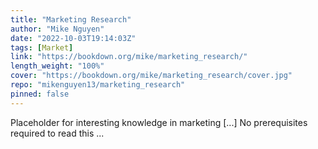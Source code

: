 ```yaml
---
title: "Marketing Research"
author: "Mike Nguyen"
date: "2022-10-03T19:14:03Z"
tags: [Market]
link: "https://bookdown.org/mike/marketing_research/"
length_weight: "100%"
cover: "https://bookdown.org/mike/marketing_research/cover.jpg"
repo: "mikenguyen13/marketing_research"
pinned: false
---
```


Placeholder for interesting knowledge in marketing [...] No prerequisites required to read this ...
